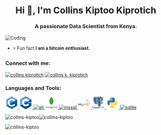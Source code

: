 <h1 align="center">Hi 👋, I'm Collins Kiptoo Kiprotich</h1>
<h3 align="center">A passionate Data Scientist from Kenya.</h3>
<img align = "center" alt = "Coding" width = "350" height = "350" frameBorder = "0" src = "https://media.giphy.com/media/SvckSy7fFviqrq8ClF/giphy.gif">

- ⚡ Fun fact **I am a bitcoin enthusiast.**

<h3 align="left">Connect with me:</h3>
<p align="left">
<a href="https://www.linkedin.com/in/collins-kiprotich-b2806a101" target="blank"><img align="center" src="https://raw.githubusercontent.com/rahuldkjain/github-profile-readme-generator/master/src/images/icons/Social/linked-in-alt.svg" alt="collins kiprotich" height="30" width="40" /></a>
<a href="https://kaggle.com/collins k. kiprotich" target="blank"><img align="center" src="https://raw.githubusercontent.com/rahuldkjain/github-profile-readme-generator/master/src/images/icons/Social/kaggle.svg" alt="collins k. kiprotich" height="30" width="40" /></a>
</p>

<h3 align="left">Languages and Tools:</h3>
<p align="left"> <a href="https://www.cprogramming.com/" target="_blank" rel="noreferrer"> <img src="https://raw.githubusercontent.com/devicons/devicon/master/icons/c/c-original.svg" alt="c" width="40" height="40"/> </a> <a href="https://www.w3schools.com/cpp/" target="_blank" rel="noreferrer"> <img src="https://raw.githubusercontent.com/devicons/devicon/master/icons/cplusplus/cplusplus-original.svg" alt="cplusplus" width="40" height="40"/> </a> <a href="https://git-scm.com/" target="_blank" rel="noreferrer"> <img src="https://www.vectorlogo.zone/logos/git-scm/git-scm-icon.svg" alt="git" width="40" height="40"/> </a> <a href="https://www.mongodb.com/" target="_blank" rel="noreferrer"> <img src="https://raw.githubusercontent.com/devicons/devicon/master/icons/mongodb/mongodb-original-wordmark.svg" alt="mongodb" width="40" height="40"/> </a> <a href="https://www.microsoft.com/en-us/sql-server" target="_blank" rel="noreferrer"> <img src="https://www.svgrepo.com/show/303229/microsoft-sql-server-logo.svg" alt="mssql" width="40" height="40"/> </a> <a href="https://www.mysql.com/" target="_blank" rel="noreferrer"> <img src="https://raw.githubusercontent.com/devicons/devicon/master/icons/mysql/mysql-original-wordmark.svg" alt="mysql" width="40" height="40"/> </a> <a href="https://www.postgresql.org" target="_blank" rel="noreferrer"> <img src="https://raw.githubusercontent.com/devicons/devicon/master/icons/postgresql/postgresql-original-wordmark.svg" alt="postgresql" width="40" height="40"/> </a> <a href="https://www.python.org" target="_blank" rel="noreferrer"> <img src="https://raw.githubusercontent.com/devicons/devicon/master/icons/python/python-original.svg" alt="python" width="40" height="40"/> </a> <a href="https://www.sqlite.org/" target="_blank" rel="noreferrer"> <img src="https://www.vectorlogo.zone/logos/sqlite/sqlite-icon.svg" alt="sqlite" width="40" height="40"/> </a> </p>

<p><img align="left" src="https://github-readme-stats.vercel.app/api/top-langs?username=collins-kiptoo&show_icons=true&locale=en&layout=compact" alt="collins-kiptoo" /></p>

<p>&nbsp;<img align="left" src="https://github-readme-stats.vercel.app/api?username=collins-kiptoo&show_icons=true&locale=en" alt="collins-kiptoo" /></p>

<p><img align="left" src="https://github-readme-streak-stats.herokuapp.com/?user=collins-kiptoo&" alt="collins-kiptoo" /></p>
